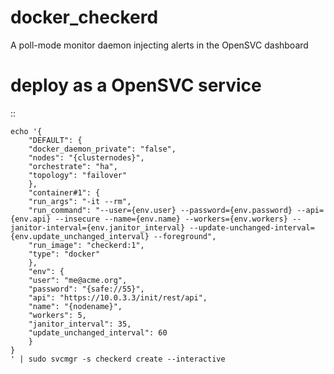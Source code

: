# docker_checkerd
A poll-mode monitor daemon injecting alerts in the OpenSVC dashboard

# deploy as a OpenSVC service

::

	echo '{
	    "DEFAULT": {
		"docker_daemon_private": "false",
		"nodes": "{clusternodes}",
		"orchestrate": "ha",
		"topology": "failover"
	    },
	    "container#1": {
		"run_args": "-it --rm",
		"run_command": "--user={env.user} --password={env.password} --api={env.api} --insecure --name={env.name} --workers={env.workers} --janitor-interval={env.janitor_interval} --update-unchanged-interval={env.update_unchanged_interval} --foreground",
		"run_image": "checkerd:1",
		"type": "docker"
	    },
	    "env": {
		"user": "me@acme.org",
		"password": "{safe://55}",
		"api": "https://10.0.3.3/init/rest/api",
		"name": "{nodename}",
		"workers": 5,
		"janitor_interval": 35,
		"update_unchanged_interval": 60
	    }
	}
	' | sudo svcmgr -s checkerd create --interactive

